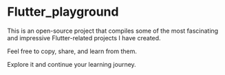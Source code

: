 # Flutter_playground

This is an open-source project that compiles some of the most fascinating and impressive Flutter-related projects I have created.

Feel free to copy, share, and learn from them.

Explore it and continue your learning journey.





